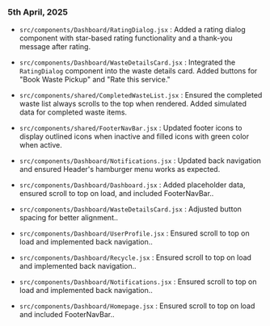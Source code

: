 ### 5th April, 2025

* `src/components/Dashboard/RatingDialog.jsx`
  : Added a rating dialog component with star-based rating functionality and a thank-you message after rating.

* `src/components/Dashboard/WasteDetailsCard.jsx`
  : Integrated the `RatingDialog` component into the waste details card. Added buttons for "Book Waste Pickup" and "Rate this service."

* `src/components/shared/CompletedWasteList.jsx`
  : Ensured the completed waste list always scrolls to the top when rendered. Added simulated data for completed waste items.

* `src/components/shared/FooterNavBar.jsx`
  : Updated footer icons to display outlined icons when inactive and filled icons with green color when active.

* `src/components/Dashboard/Notifications.jsx`
  : Updated back navigation and ensured Header's hamburger menu works as expected.

* `src/components/Dashboard/Dashboard.jsx`
  : Added placeholder data, ensured scroll to top on load, and included FooterNavBar..

* `src/components/Dashboard/WasteDetailsCard.jsx`
  : Adjusted button spacing for better alignment..

* `src/components/Dashboard/UserProfile.jsx`
  : Ensured scroll to top on load and implemented back navigation..

* `src/components/Dashboard/Recycle.jsx`
  : Ensured scroll to top on load and implemented back navigation..

* `src/components/Dashboard/Notifications.jsx`
  : Ensured scroll to top on load and implemented back navigation..

* `src/components/Dashboard/Homepage.jsx`
  : Ensured scroll to top on load and included FooterNavBar..
